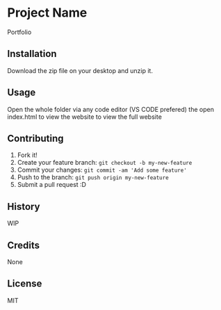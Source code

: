 # Project Name
Portfolio

## Installation

Download the zip file on your desktop and unzip it.

## Usage

Open the whole folder via any code editor (VS CODE prefered) the open index.html to view the website to view the full website

## Contributing

1. Fork it!
2. Create your feature branch: `git checkout -b my-new-feature`
3. Commit your changes: `git commit -am 'Add some feature'`
4. Push to the branch: `git push origin my-new-feature`
5. Submit a pull request :D

## History

WIP
## Credits

None

## License

MIT
